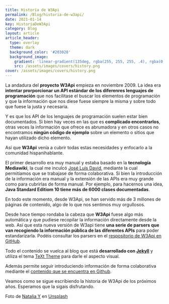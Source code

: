```yaml
---
title: Historía de W3Api
permalink: /Blog/historia-de-w3api/
date: 2021-01-14
key: HistoriaDeW3Api
category: Blog
layout: article
article_header:
  type: overlay
  theme: dark
  background_color: '#203028'
  background_image:
    gradient: 'linear-gradient(135deg, rgba(255, 255, 255, .4), rgba(0, 0, 0 , .4))'
    src: /assets/images/covers/history.png
cover: /assets/images/covers/history.png
---
```

La andadura del **proyecto W3Api** empieza en noviembre 2009. La idea era **intentar prorporcionar un API estándar de los diferenres lenguajes de programación** que nos facilitase el buscar los elementos de programación y que la información que nos diese fuese siempre la misma y sobre todo que fuese la justa y necesaria.

Y es que los API de los lenguajes de programación suelen estar bien documentados. Si bien hay veces en las que es **complicado encontrarlos**, otras veces la información que ofrece es abrumadora y en otros casos no encontramos **ningún código de ejemplo** sobre un elemento o sitios que hayan utilizado dicho elemento.

Así que **W3Api** venía a cubrir todas estas necesidades y enfocarlo a la comunidad hispanihablante.

El primer desarrollo era muy manual y estaba basado en la **tecnología Mediawiki**, la cual me inculcó [José Luis David][JLD], mediante la cual permitíamos que se trabajase de forma colaborativa. Si bien la introducción de la información era manual y la extensión de las APIs era muy grande como para cubrirlas de forma manual. Por ejemplo, para hacernos una idea, **Java Standard Editiom 10 tiene más de 6000 clases documentadas**.

En todo este momento, desde W3Api, se han servido más de 3 millones de páginas de contenido, algo de lo que nos sentimos muy orgullosos.

Desde hace tiempo rondaba la cabeza que **W3Api** fuese algo más automática y que pudiese recopilar la información directamente desde la web. Así que esta nueva versión de W3api tiene **una serie de parsers que van recogiendo la información pública de las diferentes APIs** para poder estandarizarla. Podéis consultar los parsers en el [respositorio de W3Api en GitHub][W3ApiGitHub]. 

Todo el contenido se vuelca al blog que está **desarrollado con [Jekyll][Jekyll]** y utiliza el tema [TeXt Theme][TextTheme] para darle el aspecto visual. 

Además permite seguir introduciendo información de forma colaborativa mediante el [contenido que se encuentra en Github][W3ApiGitHub].

Veamos como se sigue escribiendo la historia de W3Api de los próximos años. Esperamos que la sigais disfrutando.

<span>Foto de <a href="https://unsplash.com/@foxfox?utm_source=unsplash&amp;utm_medium=referral&amp;utm_content=creditCopyText">Natalia Y</a> en <a href="https://unsplash.com/s/photos/history?utm_source=unsplash&amp;utm_medium=referral&amp;utm_content=creditCopyText">Unsplash</a></span>

[JLD]: https://www.linkedin.com/in/jos%C3%A9-luis-david-84bb3a5
[W3ApiGitHub]: https://github.com/w3api/
[TextTheme]: https://github.com/kitian616/jekyll-TeXt-theme
[Jekyll]: http://www.arquitectoit.com/jekyll/que-es-jekyll/